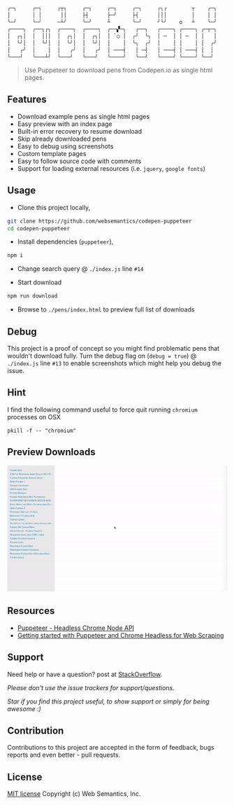 ```
╭─╮     ╭─╮     ╭┬╮     ╭─╮     ╭─╮     ╭─╮     ╭╮╭        ┬    ╭─╮
│       │ │      ││     ├┤      ├─╯     ├┤      │││        │    │ │
╰─╯     ╰─╯     ─┴╯     ╰─╯     ┴       ╰─╯     ╯╰╯    o   ┴    ╰─╯
╭────╮  ╭──╮╭╮  ╭────╮  ╭────╮  ╭──▞─╮   ╭──╮   ╭────╮ ╭────╮ ╭─┬─╮                 
│  ╭╮│  │  │││  │  ╭╮│  │  ╭╮│  │ `◯ │  ╭╯  ╰╮  │ ─  │ │ ─  │ │   │                 
│  ╰╯│  │  ╰╯│  │  ╰╯│  │  ╰╯│  │    │  ╰╮  ╭╯  │    │ │    │ │  ╭╯                 
│   ╭╯  │    │  │   ╭╯  │   ╭╯  │ ───┤   │ ─┤   │ ───┤ │ ───┤ │  │                  
╰───╯   ╰───┴╯  ╰───╯   ╰───╯   ╰────╯   ╰──╯   ╰────╯ ╰────╯ ╰──╯  
```
> Use Puppeteer to download pens from Codepen.io as single html pages.

## Features

- Download example pens as single html pages
- Easy preview with an index page
- Built-in error recovery to resume download
- Skip already downloaded pens
- Easy to debug using screenshots
- Custom template pages
- Easy to follow source code with comments
- Support for loading external resources (i.e. `jquery`, `google fonts`)

## Usage

- Clone this project locally,

```bash
git clone https://github.com/websemantics/codepen-puppeteer
cd codepen-puppeteer
```

- Install dependencies (`puppeteer`),

```bash
npm i
```

- Change search query @ `./index.js` line `#14`

- Start download

```bash
npm run download
```

- Browse to `./pens/index.html` to preview full list of downloads

## Debug

This project is a proof of concept so you might find problematic pens that wouldn't download fully. Turn the debug flag on (`debug = true`) @ `./index.js` line `#13` to enable screenshots which might help you debug the issue.

## Hint

I find the following command useful to force quit running `chromium` processes on OSX

```
pkill -f -- "chromium"
```

## Preview Downloads

<img alt="Codepen Puppeteer Preview Page" width="850" src="assets/img/preview.gif" />

## Resources

- [Puppeteer - Headless Chrome Node API](https://github.com/GoogleChrome/puppeteer)
- [Getting started with Puppeteer and Chrome Headless for Web Scraping](https://medium.com/@e_mad_ehsan/getting-started-with-puppeteer-and-chrome-headless-for-web-scrapping-6bf5979dee3e)

## Support

Need help or have a question? post at [StackOverflow](https://stackoverflow.com/questions/tagged/codepen-puppeteer+websemantics).

*Please don't use the issue trackers for support/questions.*

*Star if you find this project useful, to show support or simply for being awesome :)*

## Contribution

Contributions to this project are accepted in the form of feedback, bugs reports and even better - pull requests.

## License

[MIT license](http://opensource.org/licenses/mit-license.php) Copyright (c) Web Semantics, Inc.
